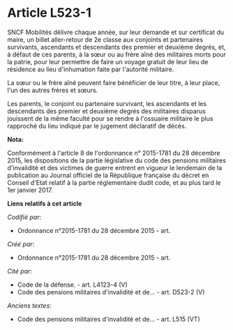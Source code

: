 # Article L523-1

SNCF Mobilités délivre chaque année, sur leur demande et sur certificat du maire, un billet aller-retour de 2e classe aux
conjoints et partenaires survivants, ascendants et descendants des premier et deuxième degrés, et, à défaut de ces parents, à
la sœur ou au frère aîné des militaires morts pour la patrie, pour leur permettre de faire un voyage gratuit de leur lieu de
résidence au lieu d'inhumation faite par l'autorité militaire.

La sœur ou le frère aîné peuvent faire bénéficier de leur titre, à leur place, l'un des autres frères et sœurs.

Les parents, le conjoint ou partenaire survivant, les ascendants et les descendants des premier et deuxième degrés des
militaires disparus jouissent de la même faculté pour se rendre à l'ossuaire militaire le plus rapproché du lieu indiqué par
le jugement déclaratif de décès.

**Nota:**

Conformément à l'article 8 de l'ordonnance n° 2015-1781 du 28 décembre 2015, les dispositions de la partie législative du
code des pensions militaires d'invalidité et des victimes de guerre entrent en vigueur le lendemain de la publication au
Journal officiel de la République française du décret en Conseil d'Etat relatif à la partie réglementaire dudit code, et au
plus tard le 1er janvier 2017.

**Liens relatifs à cet article**

_Codifié par_:

  - Ordonnance n°2015-1781 du 28 décembre 2015 - art.

_Créé par_:

  - Ordonnance n°2015-1781 du 28 décembre 2015 - art.

_Cité par_:

  - Code de la défense. - art. L4123-4 (V)
  - Code des pensions militaires d'invalidité et de... - art. D523-2 (V)

_Anciens textes_:

  - Code des pensions militaires d'invalidité et de... - art. L515 (VT)
